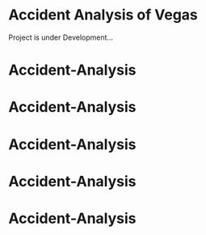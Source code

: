 # **Accident Analysis of Vegas**
Project is under Development...
# Accident-Analysis
# Accident-Analysis
# Accident-Analysis
# Accident-Analysis
# Accident-Analysis
